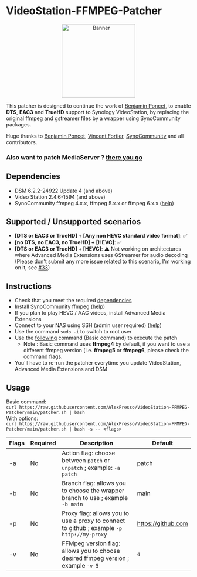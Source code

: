 # VideoStation-FFMPEG-Patcher

<p align="center">
  <img src="https://github.com/AlexPresso/VideoStation-FFMPEG-Patcher/blob/main/banner.png?raw=true" height=200px alt="Banner">
</p>

This patcher is designed to continue the work of [Benjamin Poncet](https://github.com/BenjaminPoncet), to enable **DTS**, **EAC3** and **TrueHD** support to Synology VideoStation, by replacing the original ffmpeg and gstreamer files by a wrapper using SynoCommunity packages.

Huge thanks to [Benjamin Poncet](https://github.com/BenjaminPoncet), [Vincent Fortier](https://github.com/th0ma7), [SynoCommunity](https://github.com/SynoCommunity) and all contributors.

### Also want to patch MediaServer ? [there you go](https://github.com/AlexPresso/mediaserver-ffmpeg-patcher)

## Dependencies
- DSM 6.2.2-24922 Update 4 (and above)
- Video Station 2.4.6-1594 (and above)
- SynoCommunity ffmpeg 4.x.x, ffmpeg 5.x.x or ffmpeg 6.x.x ([help](https://synocommunity.com/#easy-install))

## Supported / Unsupported scenarios
- **[DTS or EAC3 or TrueHD] + [Any non HEVC standard video format]**: ✅
- **[no DTS, no EAC3, no TrueHD] + [HEVC]**: ✅
- **[DTS or EAC3 or TrueHD] + [HEVC]**: ⚠️ Not working on architectures where Advanced Media Extensions uses GStreamer for audio decoding (Please don't submit any more issue related to this scenario, I'm working on it, see [#33](https://github.com/AlexPresso/VideoStation-FFMPEG-Patcher/pull/33))

## Instructions
- Check that you meet the required [dependencies](https://github.com/AlexPresso/VideoStation-FFMPEG-Patcher#dependencies)
- Install SynoCommunity ffmpeg ([help](https://synocommunity.com/#easy-install))
- If you plan to play HEVC / AAC videos, install Advanced Media Extensions
- Connect to your NAS using SSH (admin user required) ([help](https://www.synology.com/en-global/knowledgebase/DSM/tutorial/General_Setup/How_to_login_to_DSM_with_root_permission_via_SSH_Telnet))
- Use the command `sudo -i` to switch to root user
- Use the [following](https://github.com/AlexPresso/VideoStation-FFMPEG-Patcher#usage) command (Basic command) to execute the patch
  - Note : Basic command uses **ffmpeg4** by default, if you want to use a different ffmpeg version (i.e. **ffmpeg5** or **ffmpeg6**, please check the command [flags](https://github.com/AlexPresso/VideoStation-FFMPEG-Patcher#usage).
- You'll have to re-run the patcher everytime you update VideoStation, Advanced Media Extensions and DSM

## Usage
Basic command:  
`curl https://raw.githubusercontent.com/AlexPresso/VideoStation-FFMPEG-Patcher/main/patcher.sh | bash`   
With options:  
`curl https://raw.githubusercontent.com/AlexPresso/VideoStation-FFMPEG-Patcher/main/patcher.sh | bash -s -- <flags>`

| Flags | Required | Description                                                                               | Default            |
|-------|----------|-------------------------------------------------------------------------------------------|--------------------|
| -a    | No       | Action flag: choose between `patch` or `unpatch` ; example: `-a patch`                    | patch              |
| -b    | No       | Branch flag: allows you to choose the wrapper branch to use ; example `-b main`           | main               |                                                  
| -p    | No       | Proxy flag: allows you to use a proxy to connect to github ; example `-p http://my-proxy` | https://github.com |
| -v    | No       | FFMpeg version flag: allows you to choose desired ffmpeg version ; example `-v 5`         | `4`                |
